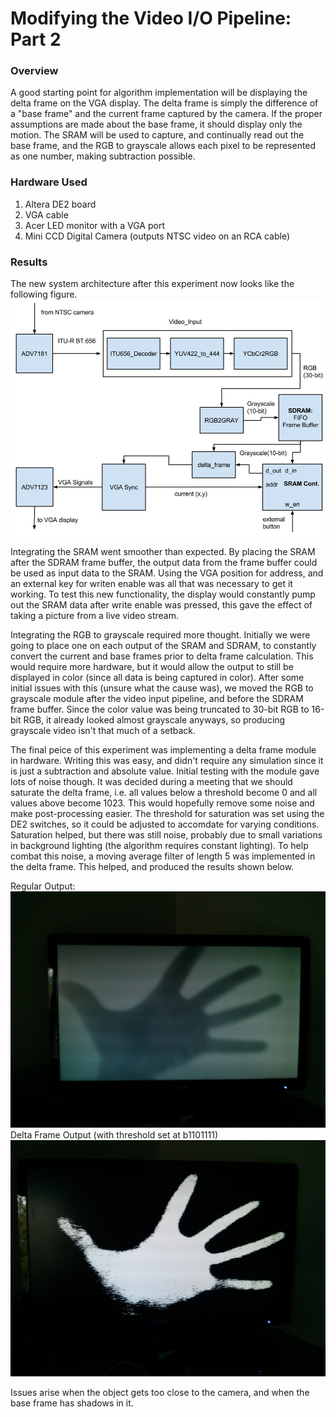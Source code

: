 # Modifying the Video I/O Pipeline: Part 2
### Overview
A good starting point for algorithm implementation will be displaying the delta frame on the VGA display. The delta frame is simply the difference of a "base frame" and the current frame captured by the camera. If the proper assumptions are made about the base frame, it should display only the motion. The SRAM will be used to capture, and continually read out the base frame, and the RGB to grayscale allows each pixel to be represented as one number, making subtraction possible.

### Hardware Used

1.  Altera DE2 board
2.  VGA cable
3.  Acer LED monitor with a VGA port
4.  Mini CCD Digital Camera (outputs NTSC video on an RCA cable)

### Results
The new system architecture after this experiment now looks like the following figure.
![image](../../doc/images/new_pipeline_2.jpg)

Integrating the SRAM went smoother than expected. By placing the SRAM after the SDRAM frame buffer, the output data from the frame buffer could be used as input data to the SRAM. Using the VGA position for address, and an external key for writen enable was all that was necessary to get it working. To test this new functionality, the display would constantly pump out the SRAM data after write enable was pressed, this gave the effect of taking a picture from a live video stream.

Integrating the RGB to grayscale required more thought. Initially we were going to place one on each output of the SRAM and SDRAM, to constantly convert the current and base frames prior to delta frame calculation. This would require more hardware, but it would allow the output to still be displayed in color (since all data is being captured in color). After some initial issues with this (unsure what the cause was), we moved the RGB to grayscale module after the video input pipeline, and before the SDRAM frame buffer. Since the color value was being truncated to 30-bit RGB to 16-bit RGB, it already looked almost grayscale anyways, so producing grayscale video isn't that much of a setback. 

The final peice of this experiment was implementing a delta frame module in hardware. Writing this was easy, and didn't require any simulation since it is just a subtraction and absolute value. Initial testing with the module gave lots of noise though. It was decided during a meeting that we should saturate the delta frame, i.e. all values below a threshold become 0 and all values above become 1023. This would hopefully remove some noise and make post-processing easier. The threshold for saturation was set using the DE2 switches, so it could be adjusted to accomdate for varying conditions. Saturation helped, but there was still noise, probably due to small variations in background lighting (the algorithm requires constant lighting). To help combat this noise, a moving average filter of length 5 was implemented in the delta frame. This helped, and produced the results shown below.

Regular Output:
![image](../../doc/images/delta_frame_1.jpg)
Delta Frame Output (with threshold set at b1101111)
![image](../../doc/images/delta_frame_2.jpg)

Issues arise when the object gets too close to the camera, and when the base frame has shadows in it.
